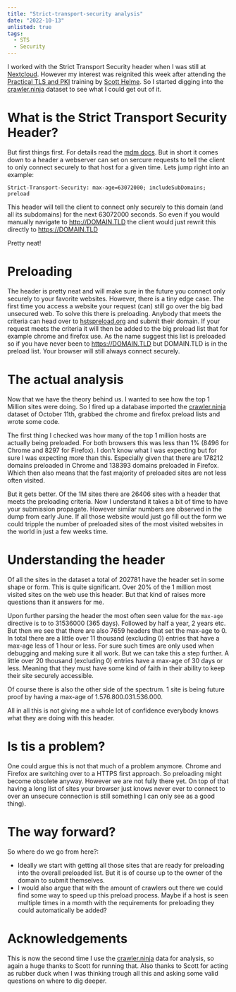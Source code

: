 ```yaml
---
title: "Strict-transport-security analysis"
date: "2022-10-13"
unlisted: true
tags:
  - STS
  - Security
---
```


I worked with the Strict Transport Security header when I was still at [Nextcloud](https://nextcloud.com). However my interest was reignited this week after
attending the [Practical TLS and PKI](https://www.feistyduck.com/training/practical-tls-and-pki) training by [Scott Helme](https://scotthelme.co.uk/). So I started
digging into the [crawler.ninja](https://crawler.ninja/) dataset to see what I could get out of it.

# What is the Strict Transport Security Header?
But first things first. For details read the [mdm docs](https://developer.mozilla.org/en-US/docs/Web/HTTP/Headers/Strict-Transport-Security). But in short it comes
down to a header a webserver can set on sercure requests to tell the client to only connect securely to that host for a given time. Lets jump right into an example:

``
Strict-Transport-Security: max-age=63072000; includeSubDomains; preload
``

This header will tell the client to connect only securely to this domain (and all its subdomains) for the next 63072000 seconds. So even if you would manually
navigate to http://DOMAIN.TLD the client would just rewrit this directly to https://DOMAIN.TLD

Pretty neat!

# Preloading
The header is pretty neat and will make sure in the future you connect only securely to your favorite websites. However, there is a tiny edge case. The first time
you access a website your request (can) still go over the big bad unsecured web. To solve this there is preloading. Anybody that meets the criteria can head over to
[hstspreload.org](https://hstspreload.org/) and submit their domain. If your request meets the criteria it will then be added to the big preload list that for example
chrome and firefox use. As the name suggest this list is preloaded so if you have never been to https://DOMAIN.TLD but DOMAIN.TLD is in the preload list. Your browser will
still always connect securely.

# The actual analysis
Now that we have the theory behind us. I wanted to see how the top 1 Million sites were doing. So I fired up a database imported the [crawler.ninja](https://crawler.ninja) dataset
of October 11th, grabbed the chrome and firefox preload lists and wrote some code.

The first thing I checked was how many of the top 1 million hosts are actually being preloaded. For both browsers this was less than 1% (8496 for Chrome and 8297 for Firefox).
I don't know what I was expecting but for sure I was expecting more than this. Especially given that there are 178212 domains preloaded in Chrome and 138393 domains preloaded in Firefox.
Which then also means that the fast majority of preloaded sites are not less often visited.

But it gets better. Of the 1M sites there are 26406 sites with a header that meets the preloading criteria. Now I understand it takes a bit of time to have your submission propagate. However similar numbers are observed in the dump from early June. If all those website would just go fill out the form we could tripple the number of preloaded sites of the most visited websites in the world in just a few weeks time.

# Understanding the header
Of all the sites in the dataset a total of 202781 have the header set in some shape or form. This is quite significant. Over 20% of the 1 million most visited sites on the web use this header. But that kind of raises more questions than it answers for me.

Upon further parsing the header the most often seen value for the `max-age` directive is to to 31536000 (365 days). Followed by half a year, 2 years etc. But then we see that there are also 7659
headers that set the max-age to 0. In total there are a little over 11 thousand (excluding 0) entries that have a max-age less of 1 hour or less. 
For sure such times are only used when debugging and making sure it all work. 
But we can take this a step further. 
A little over 20 thousand (excluding 0) entries have a max-age of 30 days or less. Meaning that they must have some kind of faith in their ability to keep their site securely accessible.

Of course there is also the other side of the spectrum. 1 site is being future proof by having a max-age of 1.576.800.031.536.000.

All in all this is not giving me a whole lot of confidence everybody knows what they are doing with this header.

# Is tis a problem?

One could argue this is not that much of a problem anymore. Chrome and Firefox are switching over to a HTTPS first approach. So preloading might become obsolete anyway. However we are not fully there yet. On top of that having a long list of sites your browser just knows never ever to connect to over an unsecure connection is still something I can only see as a good thing).

# The way forward?

So where do we go from here?:

* Ideally we start with getting all those sites that are ready for preloading into the overall preloaded list. But it is of course up to the owner of the domain to submit themselves.
* I would also argue that with the amount of crawlers out there we could find some way to speed up this preload process. Maybe if a host is seen multiple times in a momth with the requirements for preloading they could automatically be added?

# Acknowledgements
This is now the second time I use the [crawler.ninja](https://crawler.ninja) data for analysis, so again a huge thanks to Scott for running that. Also thanks to Scott for
acting as rubber duck when I was thinking trough all this and asking some valid questions on where to dig deeper.

